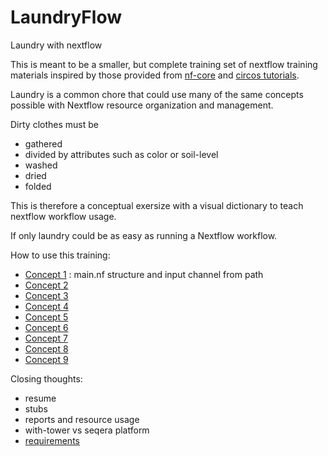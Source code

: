 # LaundryFlow
Laundry with nextflow

This is meant to be a smaller, but complete training set of nextflow training materials inspired by those provided from [nf-core](https://github.com/nextflow-io/training) and [circos tutorials](https://circos.ca/tutorials/lessons/).

Laundry is a common chore that could use many of the same concepts possible with Nextflow resource organization and management. 

Dirty clothes must be
- gathered
- divided by attributes such as color or soil-level
- washed
- dried
- folded

This is therefore a conceptual exersize with a visual dictionary to teach nextflow workflow usage.


If only laundry could be as easy as running a Nextflow workflow.

How to use this training:

- [Concept 1](./concept1/) : main.nf structure and input channel from path
- [Concept 2](./concept2/)
- [Concept 3](./concept3/)
- [Concept 4](./concept4/)
- [Concept 5](./concept5/)
- [Concept 6](./concept6/)
- [Concept 7](./concept7/)
- [Concept 8](./concept8/)
- [Concept 9](./concept9/)


Closing thoughts:
- resume
- stubs
- reports and resource usage
- with-tower vs seqera platform
- [requirements](https://nf-co.re/docs/guidelines/pipelines/overview#requirements)